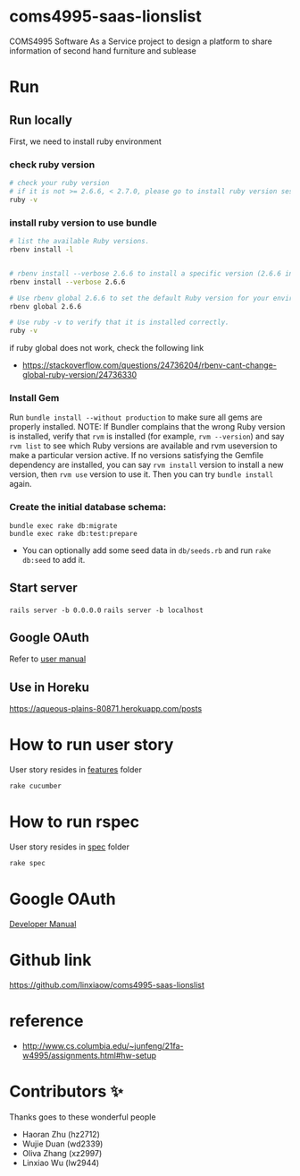 # coms4995-saas-lionslist
COMS4995 Software As a Service project to design a platform to share information of second hand furniture and sublease

# Run

## Run locally
First, we need to install ruby environment

### check ruby version
```sh
# check your ruby version
# if it is not >= 2.6.6, < 2.7.0, please go to install ruby version sesion
ruby -v
```

### install ruby version to use bundle
```sh
# list the available Ruby versions.
rbenv install -l


# rbenv install --verbose 2.6.6 to install a specific version (2.6.6 in this example).
rbenv install --verbose 2.6.6

# Use rbenv global 2.6.6 to set the default Ruby version for your environment.
rbenv global 2.6.6

# Use ruby -v to verify that it is installed correctly.
ruby -v

```
if ruby global does not work, check the following link
- https://stackoverflow.com/questions/24736204/rbenv-cant-change-global-ruby-version/24736330

### Install Gem
Run `bundle install --without production` to make sure all gems are properly installed. NOTE: If Bundler complains that the wrong Ruby version is installed, verify that `rvm` is installed (for example, `rvm --version`) and say `rvm list` to see which Ruby versions are available and rvm useversion to make a particular version active. If no versions satisfying the Gemfile dependency are installed, you can say `rvm install` version to install a new version, then `rvm use` version to use it. Then you can try `bundle install` again.

### Create the initial database schema:

```shell
bundle exec rake db:migrate
bundle exec rake db:test:prepare
```

- You can optionally add some seed data in `db/seeds.rb` and run `rake db:seed` to add it.

## Start server
`rails server -b 0.0.0.0`
`rails server -b localhost`

## Google OAuth
Refer to [user manual](manual/google-oauth/README.md)


## Use in Horeku
https://aqueous-plains-80871.herokuapp.com/posts


# How to run user story
User story resides in [features](https://github.com/linxiaow/coms4995-saas-lionslist/tree/main/features) folder

```sh
rake cucumber
```

# How to run rspec
User story resides in [spec](https://github.com/linxiaow/coms4995-saas-lionslist/tree/main/spec) folder

```sh
rake spec
```
# Google OAuth
[Developer Manual](./manual/google-oauth/README.md)
# Github link
https://github.com/linxiaow/coms4995-saas-lionslist

# reference
- http://www.cs.columbia.edu/~junfeng/21fa-w4995/assignments.html#hw-setup

# Contributors ✨
Thanks goes to these wonderful people 

- Haoran Zhu (hz2712)
- Wujie Duan (wd2339)
- Oliva Zhang (xz2997)
- Linxiao Wu (lw2944)

<!-- Thanks goes to these wonderful people ([emoji key](https://allcontributors.org/docs/en/emoji-key)): -->

<!-- ALL-CONTRIBUTORS-LIST:START - Do not remove or modify this section -->
<!-- prettier-ignore-start -->
<!-- markdownlint-disable -->
<!-- <table>
  <tr>
    <td align="center"><a href="https://www.linkedin.com/in/ericacwei/"><img src="https://avatars0.githubusercontent.com/u/32824389?v=4" width="100px;" alt=""/><br /><sub><b>Chenchen(Erica) Wei</b></sub></a><br /><a href="https://github.com/gzhami/research_lab/commits?author=EricaWei053" title="Code">💻</a></td>
    <td align="center"><a href="https://github.com/jialiaz3"><img src="https://avatars1.githubusercontent.com/u/39682327?v=4" width="100px;" alt=""/><br /><sub><b>Jialiaz3</b></sub></a><br /><a href="#ideas-jialiaz3" title="Ideas, Planning, & Feedback">🤔</a></td>
    <td align="center"><a href="https://github.com/linxiaow"><img src="https://avatars3.githubusercontent.com/u/43714531?v=4" width="100px;" alt=""/><br /><sub><b>Linxiao Wu</b></sub></a><br /><a href="https://github.com/gzhami/research_lab/issues?q=author%3Alinxiaow" title="Bug reports">🐛</a></td>
    <td align="center"><a href="https://www.linkedin.com/in/zihan-guo/"><img src="https://avatars1.githubusercontent.com/u/22876277?v=4" width="100px;" alt=""/><br /><sub><b>Zihan Guo</b></sub></a><br /><a href="https://github.com/gzhami/research_lab/commits?author=gzhami" title="Code">💻</a></td>
  </tr>
</table> -->

<!-- markdownlint-enable -->
<!-- prettier-ignore-end -->
<!-- ALL-CONTRIBUTORS-LIST:END -->
